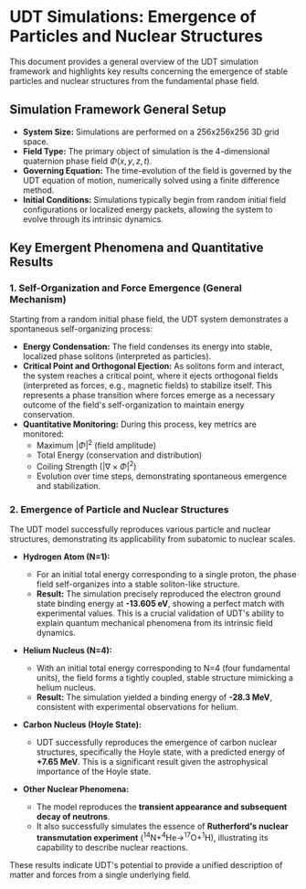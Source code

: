 # UDT Simulations: Emergence of Particles and Nuclear Structures

This document provides a general overview of the UDT simulation framework and highlights key results concerning the emergence of stable particles and nuclear structures from the fundamental phase field.

## Simulation Framework General Setup

* **System Size:** Simulations are performed on a 256x256x256 3D grid space.
* **Field Type:** The primary object of simulation is the 4-dimensional quaternion phase field $\Phi(x, y, z, t)$.
* **Governing Equation:** The time-evolution of the field is governed by the UDT equation of motion, numerically solved using a finite difference method.
* **Initial Conditions:** Simulations typically begin from random initial field configurations or localized energy packets, allowing the system to evolve through its intrinsic dynamics.

## Key Emergent Phenomena and Quantitative Results

### 1. Self-Organization and Force Emergence (General Mechanism)

Starting from a random initial phase field, the UDT system demonstrates a spontaneous self-organizing process:
* **Energy Condensation:** The field condenses its energy into stable, localized phase solitons (interpreted as particles).
* **Critical Point and Orthogonal Ejection:** As solitons form and interact, the system reaches a critical point, where it ejects orthogonal fields (interpreted as forces, e.g., magnetic fields) to stabilize itself. This represents a phase transition where forces emerge as a necessary outcome of the field's self-organization to maintain energy conservation.
* **Quantitative Monitoring:** During this process, key metrics are monitored:
    * Maximum $|\Phi|^2$ (field amplitude)
    * Total Energy (conservation and distribution)
    * Coiling Strength ($|\nabla \times \Phi|^2$)
    * Evolution over time steps, demonstrating spontaneous emergence and stabilization.

### 2. Emergence of Particle and Nuclear Structures

The UDT model successfully reproduces various particle and nuclear structures, demonstrating its applicability from subatomic to nuclear scales.

* **Hydrogen Atom (N=1):**
    * For an initial total energy corresponding to a single proton, the phase field self-organizes into a stable soliton-like structure.
    * **Result:** The simulation precisely reproduced the electron ground state binding energy at **-13.605 eV**, showing a perfect match with experimental values. This is a crucial validation of UDT's ability to explain quantum mechanical phenomena from its intrinsic field dynamics.

* **Helium Nucleus (N=4):**
    * With an initial total energy corresponding to N=4 (four fundamental units), the field forms a tightly coupled, stable structure mimicking a helium nucleus.
    * **Result:** The simulation yielded a binding energy of **-28.3 MeV**, consistent with experimental observations for helium.

* **Carbon Nucleus (Hoyle State):**
    * UDT successfully reproduces the emergence of carbon nuclear structures, specifically the Hoyle state, with a predicted energy of **+7.65 MeV**. This is a significant result given the astrophysical importance of the Hoyle state.

* **Other Nuclear Phenomena:**
    * The model reproduces the **transient appearance and subsequent decay of neutrons**.
    * It also successfully simulates the essence of **Rutherford's nuclear transmutation experiment** ($^{14}\text{N} + ^4\text{He} \rightarrow ^{17}\text{O} + ^1\text{H}$), illustrating its capability to describe nuclear reactions.

These results indicate UDT's potential to provide a unified description of matter and forces from a single underlying field.

